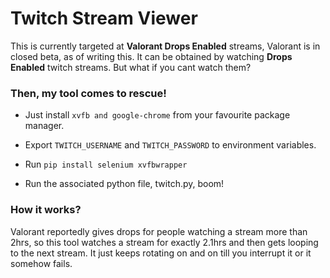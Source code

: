 # Twitch Stream Viewer

This is currently targeted at **Valorant Drops Enabled** streams, Valorant is in closed beta, as of writing this. It can be obtained by watching __Drops Enabled__ twitch streams. But what if you cant watch them?

### Then, my tool comes to rescue!

- Just install `xvfb and google-chrome` from your favourite package manager.

- Export `TWITCH_USERNAME` and `TWITCH_PASSWORD` to environment variables.

- Run `pip install selenium xvfbwrapper`

- Run the associated python file, twitch.py, boom!


### How it works?

Valorant reportedly gives drops for people watching a stream more than 2hrs, so this tool watches a stream for exactly 2.1hrs and then gets looping to the next stream. It just keeps rotating on and on till you interrupt it or it somehow fails.
